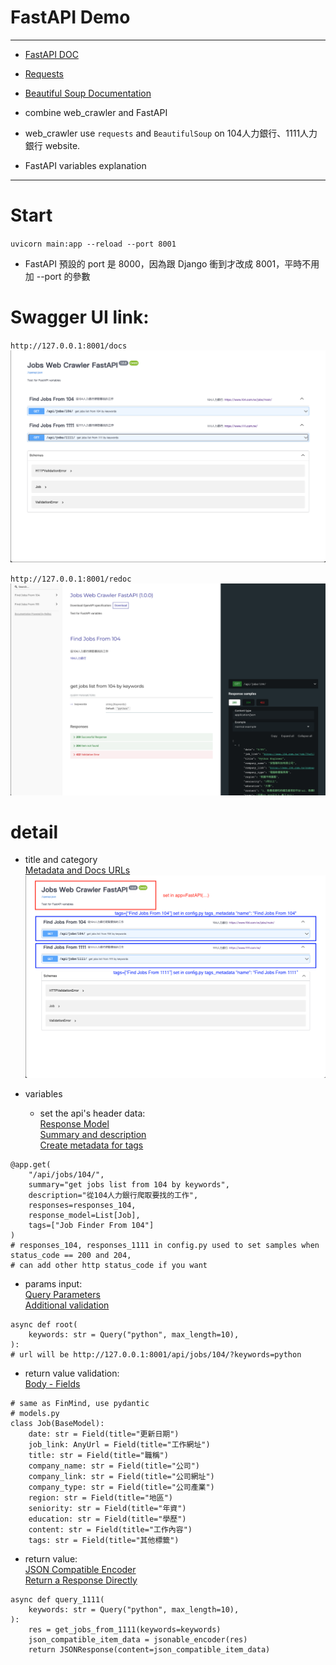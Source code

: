 # FastAPI Demo
<hr>

* [FastAPI DOC](https://fastapi.tiangolo.com/ "FastAPI DOC")<br>

* [Requests](https://docs.python-requests.org/en/latest/ "Requests")<br>

* [Beautiful Soup Documentation](https://www.crummy.com/software/BeautifulSoup/bs4/doc/ "Beautiful Soup Documentation")<br>

* combine web_crawler and FastAPI <br>

* web_crawler use `requests` and `BeautifulSoup` on 104人力銀行、1111人力銀行 website.<br>

* FastAPI variables explanation <br>

<hr>

# Start
`uvicorn main:app --reload --port 8001`

* FastAPI 預設的 port 是 8000，因為跟 Django 衝到才改成 8001，平時不用加 --port 的參數

# Swagger UI link:
`http://127.0.0.1:8001/docs`
![](https://github.com/pingshian0131/fast_api_test/raw/main/static/docs_pic.png)

`http://127.0.0.1:8001/redoc`
![](https://github.com/pingshian0131/fast_api_test/raw/main/static/redoc_pic.png)

# detail

* title and category <br>
[Metadata and Docs URLs](https://fastapi.tiangolo.com/tutorial/metadata/ "Metadata and Docs URLs")<br>
![](https://github.com/pingshian0131/fast_api_test/raw/main/static/title&category.png)


* variables
  * set the api's header data: <br>
[Response Model](https://fastapi.tiangolo.com/tutorial/response-model/ "Response Model")<br>
[Summary and description](https://fastapi.tiangolo.com/tutorial/path-operation-configuration/#summary-and-description "Summary and description")<br>
[Create metadata for tags](https://fastapi.tiangolo.com/tutorial/metadata/#create-metadata-for-tags "Create metadata for tags")<br>
```
@app.get(
    "/api/jobs/104/",
    summary="get jobs list from 104 by keywords",
    description="從104人力銀行爬取要找的工作",
    responses=responses_104,
    response_model=List[Job],
    tags=["Job Finder From 104"]
)
# responses_104, responses_1111 in config.py used to set samples when status_code == 200 and 204,
# can add other http status_code if you want
```
  * params input: <br>
[Query Parameters](https://fastapi.tiangolo.com/tutorial/query-params/ "Query Parameters")<br>
[Additional validation](https://fastapi.tiangolo.com/tutorial/query-params-str-validations/ "Additional validation")<br>
```
async def root(
    keywords: str = Query("python", max_length=10),
):
# url will be http://127.0.0.1:8001/api/jobs/104/?keywords=python
```
  * return value validation: <br>
[Body - Fields](https://fastapi.tiangolo.com/tutorial/body-fields/ "Body - Fields")<br>
```
# same as FinMind, use pydantic
# models.py
class Job(BaseModel):
    date: str = Field(title="更新日期")
    job_link: AnyUrl = Field(title="工作網址")
    title: str = Field(title="職稱")
    company_name: str = Field(title="公司")
    company_link: str = Field(title="公司網址")
    company_type: str = Field(title="公司產業")
    region: str = Field(title="地區")
    seniority: str = Field(title="年資")
    education: str = Field(title="學歷")
    content: str = Field(title="工作內容")
    tags: str = Field(title="其他標籤")
```
  * return value: <br>
[JSON Compatible Encoder](https://fastapi.tiangolo.com/tutorial/encoder/ "JSON Compatible Encoder")<br>
[Return a Response Directly](https://fastapi.tiangolo.com/advanced/response-directly/ "Return a Response Directly")<br>
```
async def query_1111(
    keywords: str = Query("python", max_length=10),
):
    res = get_jobs_from_1111(keywords=keywords)
    json_compatible_item_data = jsonable_encoder(res)
    return JSONResponse(content=json_compatible_item_data)
```
